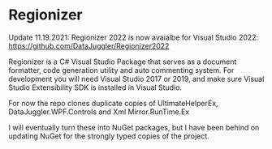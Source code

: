# Regionizer

Update 11.19.2021: Regionizer 2022 is now avaialbe for Visual Studio 2022:
https://github.com/DataJuggler/Regionizer2022



Regionizer is a C# Visual Studio Package that serves as a document formatter, code generation utility and auto commenting system. For development you will need Visual Studio 2017 or 2019, and make sure Visual Studio Extensibility SDK is installed in Visual Studio.

For now the repo clones duplicate copies of UltimateHelperEx, DataJuggler.WPF.Controls and Xml Mirror.RunTime.Ex

I will eventually turn these into NuGet packages, but I have been behind on updating NuGet for the 
strongly typed copies of the project.




